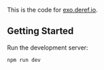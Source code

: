 This is the code for [exo.deref.io](https://exo.deref.io).

## Getting Started

Run the development server:

```bash
npm run dev
```
